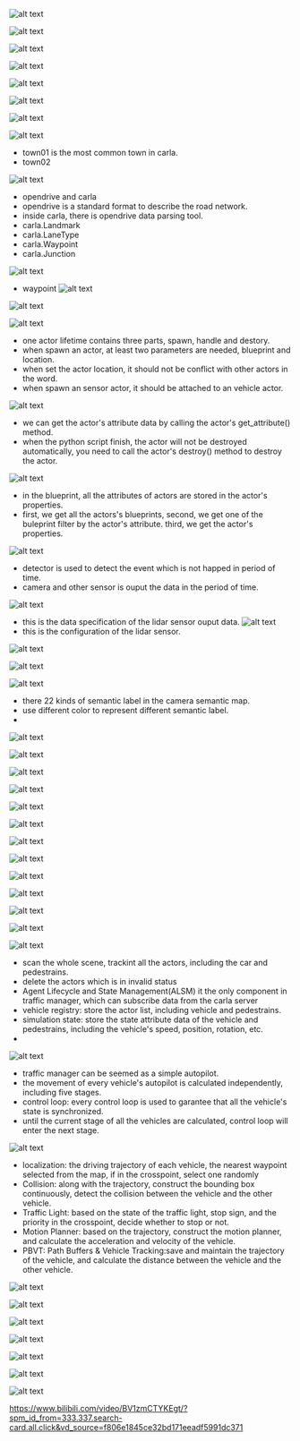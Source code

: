 
![alt text](image.png)

![alt text](image-1.png)

![alt text](image-2.png)

![alt text](image-3.png)

![alt text](image-4.png)

![alt text](image-5.png)

![alt text](image-6.png)

![alt text](image-7.png)
- town01 is the most common town in carla.
- town02 

![alt text](image-8.png)
- opendrive and carla
- opendrive is a standard format to describe the road network.
- inside carla, there is opendrive data parsing tool.
- carla.Landmark
- carla.LaneType
- carla.Waypoint
- carla.Junction


![alt text](image-9.png)
- waypoint 
![alt text](image-10.png)


![alt text](image-11.png)

![alt text](image-12.png)

- one actor lifetime contains three parts, spawn, handle and destory.
- when spawn an actor, at least two parameters are needed, blueprint and location.
- when set the actor location, it should not be conflict with other actors in the word.
- when spawn an sensor actor, it should be attached to an vehicle actor.

![alt text](image-13.png)
- we can get the actor's attribute data by calling the actor's get_attribute() method.
- when the python script finish, the actor will not be destroyed automatically, you need to call the actor's destroy() method to destroy the actor.
  
![alt text](image-14.png)
- in the blueprint, all the attributes of actors are stored in the actor's properties.
- first, we get all the actors's blueprints, second, we get one of the buleprint filter by the actor's attribute. third, we get the actor's properties.
  
![alt text](image-15.png)

- detector is used to detect the event which is not happed in period of time.
- camera and other sensor is ouput the data in the period of time.

![alt text](image-16.png)
- this is the data specification of the lidar sensor ouput data.
![alt text](image-17.png)
- this is the configuration of the lidar sensor.

![alt text](image-18.png)

![alt text](image-19.png)

![alt text](image-21.png)
- there 22 kinds of semantic label in the camera semantic map.
- use different color to represent different semantic label.
- 

![alt text](image-22.png)

![alt text](image-23.png)

![alt text](image-24.png)

![alt text](image-25.png)

![alt text](image-26.png)

![alt text](image-27.png)

![alt text](image-28.png)

![alt text](image-29.png)

![alt text](image-30.png)

![alt text](image-31.png)

![alt text](image-32.png)

![alt text](image-33.png)

![alt text](image-34.png)
- scan the whole scene, trackint all the actors, including the car and pedestrains.
- delete the actors which is in invalid status
- Agent Lifecycle and State Management(ALSM) it the only component in traffic manager, which can subscribe data from the carla server
- vehicle registry: store the actor list, including vehicle and pedestrains.
- simulation state: store the state attribute data of the vehicle and pedestrains, including the vehicle's speed, position, rotation, etc.
- 

![alt text](image-35.png)
- traffic manager can be seemed as a simple autopilot.
- the movement of every vehicle's autopilot is calculated independently, including five stages.
- control loop: every control loop is used to garantee that all the vehicle's state is synchronized. 
- until the current stage of all the vehicles are calculated, control loop will enter the next stage.

![alt text](image-37.png)
- localization: the driving trajectory of each vehicle, the nearest waypoint selected from the map, if in the crosspoint, select one randomly
- Collision: along with the trajectory, construct the bounding box continuously, detect the collision between the vehicle and the other vehicle.
- Traffic Light: based on the state of the traffic light, stop sign, and the priority in the crosspoint, decide whether to stop or not.
- Motion Planner: based on the trajectory, construct the motion planner, and calculate the acceleration and velocity of the vehicle.
- PBVT: Path Buffers & Vehicle Tracking:save and maintain the trajectory of the vehicle, and calculate the distance between the vehicle and the other vehicle.

![alt text](image-38.png)

![alt text](image-39.png)

![alt text](image-40.png)

![alt text](image-41.png)

![alt text](image-42.png)

![alt text](image-43.png)

![alt text](image-44.png)





https://www.bilibili.com/video/BV1zmCTYKEgt/?spm_id_from=333.337.search-card.all.click&vd_source=f806e1845ce32bd171eeadf5991dc371

